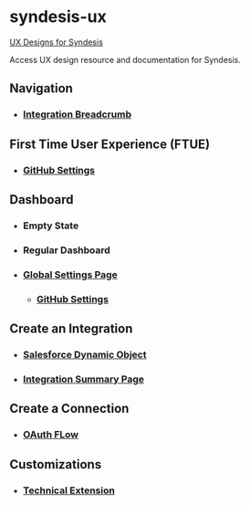 # syndesis-ux
[UX Designs for Syndesis](https://syndesisio.github.io/syndesis-ux/)

Access UX design resource and documentation for Syndesis.

## Navigation
* ### [Integration Breadcrumb](designs/navigation/navigation_breadcrumb_integration.md)


## First Time User Experience (FTUE)
* ### [GitHub Settings](designs/github-settings/github-settings.md)

## Dashboard
* ### Empty State
* ### Regular Dashboard
* ### [Global Settings Page](designs/global-settings-page/global_settings_page_overview.md)
  * ### [GitHub Settings](designs/github-settings/github-settings.md)

## Create an Integration
* ### [Salesforce Dynamic Object](designs/salesforceobjects/salesforceobjects.md)
* ### [Integration Summary Page](designs/integrationsummary/integrationsummary.md)


## Create a Connection
* ### [OAuth FLow](designs/oauth/oauth.md)


## Customizations
* ### [Technical Extension](designs/technical_extensions/tech_ext.md)
